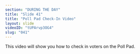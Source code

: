```yaml
---
section: "DURING THE DAY"
title: "Slide 41"
title: "Poll Pad Check-In Video"
layout: slide
videoID: "tUPArvp3OG4"
slug: "041"
---
```


This video will show you how to check in voters on the Poll Pad.

